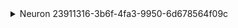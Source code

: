 <details><summary>Neuron 23911316-3b6f-4fa3-9950-6d678564f09c</summary>
- 2025-07-14T10:25:08.696919: I am born as Neuron 23911316-3b6f-4fa3-9950-6d678564f09c with baseline threshold 1.0, refractory offset 0.5, decay factor 0.9, and weights [1.0].
- 2025-07-14T10:25:08.696957: I've received an input event with value 0.3 from low_input_0.
- 2025-07-14T10:25:08.696966: My membrane potential has decayed from 0.0 to 0.3 after receiving input.
- 2025-07-14T10:25:08.696969: My threshold is currently 1.0.
- 2025-07-14T10:25:08.696975: I did not fire because my membrane potential (0.3) did not meet my threshold (1.0).
- 2025-07-14T10:25:08.696992: Here is my recent firing history: No recent firings.
- 2025-07-14T10:25:08.696999: I've received an input event with value 0.3 from low_input_1.
- 2025-07-14T10:25:08.697004: My membrane potential has decayed from 0.3 to 0.5700000000000001 after receiving input.
- 2025-07-14T10:25:08.697007: My threshold is currently 1.0.
- 2025-07-14T10:25:08.697011: I did not fire because my membrane potential (0.5700000000000001) did not meet my threshold (1.0).
- 2025-07-14T10:25:08.697018: Here is my recent firing history: No recent firings.
- 2025-07-14T10:25:08.697022: I've received an input event with value 0.3 from low_input_2.
- 2025-07-14T10:25:08.697026: My membrane potential has decayed from 0.5700000000000001 to 0.8130000000000002 after receiving input.
- 2025-07-14T10:25:08.697028: My threshold is currently 1.0.
- 2025-07-14T10:25:08.697031: I did not fire because my membrane potential (0.8130000000000002) did not meet my threshold (1.0).
- 2025-07-14T10:25:08.697037: Here is my recent firing history: No recent firings.
- 2025-07-14T10:25:08.697041: I've received an input event with value 0.3 from low_input_3.
- 2025-07-14T10:25:08.697044: My membrane potential has decayed from 0.8130000000000002 to 1.0317 after receiving input.
- 2025-07-14T10:25:08.697046: My threshold is currently 1.0.
- 2025-07-14T10:25:08.697050: I decided to fire because my membrane potential (1.0317) exceeded my threshold (1.0).
- 2025-07-14T10:25:08.697055: Entering refractory period; raising threshold to 1.5 after firing.
- 2025-07-14T10:25:08.697058: Resetting membrane potential from 1.0317 to baseline (0.0) after firing.
- 2025-07-14T10:25:08.697065: Here is my recent firing history: ['2025-07-14T10:25:08.697051']
- 2025-07-14T10:25:08.697069: I've received an input event with value 0.3 from low_input_4.
- 2025-07-14T10:25:08.697073: My membrane potential has decayed from 0.0 to 0.3 after receiving input.
- 2025-07-14T10:25:08.697075: My threshold is currently 1.5.
- 2025-07-14T10:25:08.697078: I did not fire because my membrane potential (0.3) did not meet my threshold (1.5).
- 2025-07-14T10:25:08.697086: Here is my recent firing history: ['2025-07-14T10:25:08.697051']
</details>